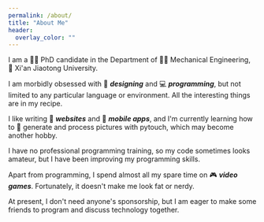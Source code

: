 ```yaml
---
permalink: /about/
title: "About Me"
header:
  overlay_color: ""
---
```


I am a 👨‍🎓 PhD candidate in the Department of 👨‍🔧 Mechanical Engineering, 🏫 Xi'an Jiaotong University.

I am morbidly obsessed with 📐 **_designing_** and 💻 **_programming_**, but not limited to any particular language or environment. All the interesting things are in my recipe.

I like writing 📰 **_websites_** and 📱 **_mobile apps_**, and I'm currently learning how to 🎨 generate and process pictures with pytouch, which may become another hobby.

I have no professional programming training, so my code sometimes looks amateur, but I have been improving my programming skills.

Apart from programming, I spend almost all my spare time on 🎮 **_video games_**. Fortunately, it doesn't make me look fat or nerdy.

At present, I don't need anyone's sponsorship, but I am eager to make some friends to program and discuss technology together.

